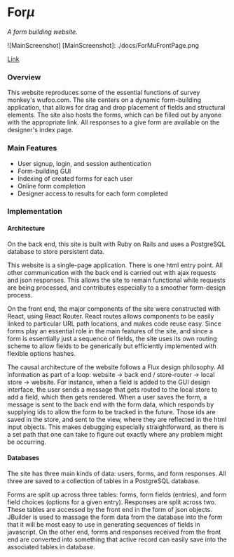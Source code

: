 # For*μ*

  *A form building website.*


  ![MainScreenshot]
[MainScreenshot]: ./docs/ForMuFrontPage.png


[Link][link]

[link]: https://formu.herokuapp.com

### Overview
<!-- ![GUI](./docs/ForMuGUI.png) -->

This website reproduces some of the essential functions of survey monkey's wufoo.com. The site centers on a dynamic form-building application, that allows for drag and drop placement of fields and structural elements. The site also hosts the forms, which can be filled out by anyone with the appropriate link. All responses to a give form are available on the designer's index page.


### Main Features

* User signup, login, and session authentication
* Form-building GUI
* Indexing of created forms for each user
* Online form completion
* Designer access to results for each form completed

### Implementation

#### Architecture

On the back end, this site is built with Ruby on Rails and uses a PostgreSQL database to store persistent data.

This website is a single-page application. There is one html entry point. All other communication with the back end is carried out with ajax requests and json responses. This allows the site to remain functional while requests are being processed, and contributes especially to a smoother form-design process.

On the front end, the major components of the site were constructed with React, using React Router. React routes allows components to be easily linked to particular URL path locations, and makes code reuse easy. Since forms play an essential role in the main features of the site, and since a form is essentially just a sequence of fields, the site uses its own routing scheme to allow fields to be generically but efficiently implemented with flexible options hashes.

The causal architecture of the website follows a Flux design philosophy. All information as part of a loop: website -> back end / store-router -> local store -> website. For instance, when a field is added to the GUI design interface, the user sends a message that gets routed to the local store to add a field, which then gets rendered. When a user saves the form, a message is sent to the back end with the form data, which responds by supplying ids to allow the form to be tracked in the future. Those ids are saved in the store, and sent to the view, where they are reflected in the html input objects. This makes debugging especially straightforward, as there is a set path that one can take to figure out exactly where any problem might be occurring.

#### Databases

The site has three main kinds of data: users, forms, and form responses. All three are saved to a collection of tables in a PostgreSQL database.

Forms are split up across three tables: forms, form fields (entries), and form field choices (options for a given entry). Responses are split across two. These tables are accessed by the front end in the form of json objects. JBuilder is used to massage the form data from the database into the form that it will be most easy to use in generating sequences of fields in javascript. On the other end, forms and responses received from the front end are converted into something that active record can easily save into the associated tables in database.
